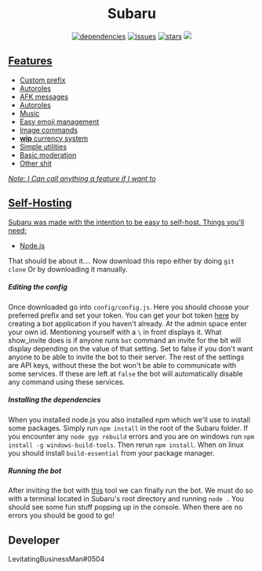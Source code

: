 
<h1 align="center">Subaru</h1>
<div align="center">
	<!-- I got addicted to these things -->
	<a href="https://david-dm.org/Gamerein/Subaru"><img src="https://img.shields.io/david/Gamerein/Subaru.svg?style=flat-square" alt="dependencies"></a>
	<a href="https://github.com/Gamerein/Subaru/issues"><img src="https://img.shields.io/github/issues/Gamerein/Subaru.svg?style=flat-square" alt="issues"></a>
	<a href="https://github.com/Gamerein/Subaru/stargazers"><img src="https://img.shields.io/github/stars/Gamerein/Subaru.svg?style=flat-square&logo=github&label=Stars" alt="stars"></a>
	<a href="https://github.com/Gamerein/Subaru/commits/master"><img src="https://img.shields.io/github/last-commit/Gamerein/Subaru.svg?style=flat-square">  
	</div>

<h2>Features</h2>
<ul>
	<li>Custom prefix</i>
	<li>Autoroles</li>
	<li>AFK messages</li>
	<li>Autoroles</li>
	<li>Music</li>
	<li>Easy emoji management</li>
	<li>Image commands</li>
	<li><b>wip</b> currency system</li>
	<li>Simple utilities</li>
	<li>Basic moderation</li>
	<li>Other shit</li>
</ul>
<i>Note: I Can call anything a feature if I want to</i>

<h2>Self-Hosting</h2>
<p>Subaru was made with the intention to be easy to self-host. Things you'll need:
	<ul>
	<li><a href="https://nodejs.org">Node.js</a></li>
	</ul>
	That should be about it....
	Now download this repo either by doing <code>git clone</code> Or by downloading it manually. 
<h5>Editing the config</h5>
Once downloaded go into <code>config/config.js</code>. Here you should choose your preferred prefix and set your token. You can get your bot token <a href="https://discordapp.com/developers/applications/me/">here</a> by creating a bot application if you haven't already. At the admin space enter your own id. Mentioning yourself with a <code>\</code> in front displays it. What show_invite does is if anyone runs <code>bot</code> command an invite for the bit will display depending on the value of that setting. Set to false if you don't want anyone to be able to invite the bot to their server. The rest of the settings are API keys, without these the bot won't be able to communicate with some services. If these are left at <code>false</code> the bot will automatically disable any command using these services.
<h5>Installing the dependencies</h5>
When you installed node.js you also installed npm which we'll use to install some packages. Simply run <code>npm install</code> in the root of the Subaru folder. If you encounter any <code>node gyp rebuild</code> errors and you are on windows run <code>npm install -g windows-build-tools</code>. Then rerun <code>npm install</code>. When on linux you should install <code>build-essential</code> from your package manager. 

<h5>Running the bot</h5>
After inviting the bot with <a href="https://discordapi.com/permissions.html">this</a> tool we can finally run the bot. We must do so with a terminal located in Subaru's root directory and running <code>node .</code> You should see some fun stuff popping up in the console. When there are no errors you should be good to go!</p>

<h2>Developer</h2>
LevitatingBusinessMan#0504
